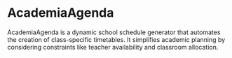 # AcademiaAgenda
AcademiaAgenda is a dynamic school schedule generator that automates the creation of class-specific timetables. It simplifies academic planning by considering constraints like teacher availability and classroom allocation.
